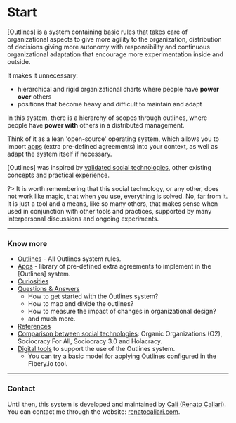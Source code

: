 # Start

[Outlines] is a system containing basic rules that takes care of organizational aspects to give more agility to the organization, distribution of decisions giving more autonomy with responsibility and continuous organizational adaptation that encourage more experimentation inside and outside.

It makes it unnecessary:
- hierarchical and rigid organizational charts where people have **power over** others
- positions that become heavy and difficult to maintain and adapt

In this system, there is a hierarchy of scopes through outlines, where people have **power with** others in a distributed management.

Think of it as a lean 'open-source' operating system, which allows you to import [apps](apps) (extra pre-defined agreements) into your context, as well as adapt the system itself if necessary.

[Outlines] was inspired by [validated social technologies](technologies), other existing concepts and practical experience.

?> It is worth remembering that this social technology, or any other, does not work like magic, that when you use, everything is solved. No, far from it. It is just a tool and a means, like so many others, that makes sense when used in conjunction with other tools and practices, supported by many interpersonal discussions and ongoing experiments.

---
### Know more
- [Outlines](outlines) - All Outlines system rules.
- [Apps](apps) - library of pre-defined extra agreements to implement in the [Outlines] system.
- [Curiosities](curiosities)
- [Questions & Answers](questions)
  - How to get started with the Outlines system?
  - How to map and divide the outlines?
  - How to measure the impact of changes in organizational design?
  - and much more.
- [References](references)
- [Comparison between social technologies](technologies): Organic Organizations (O2), Sociocracy For All, Sociocracy 3.0 and Holacracy.
- [Digital tools](tools) to support the use of the Outlines system.
  - You can try a basic model for applying Outlines configured in the Fibery.io tool.

---

### Contact
Until then, this system is developed and maintained by [Cali (Renato Caliari)](https://www.linkedin.com/in/renatocaliari/). You can contact me through the website: [renatocaliari.com](https://renatocaliari.com/).
